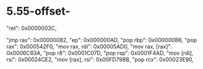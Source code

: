 # 5.55-offset-

  "ret":                    0x0000003C,
  
  "jmp rax":                0x00000082,
  "ep":                     0x000000AD,
  "pop rbp":                0x000000B6,
  "pop rax":                0x000542F0,
  "mov rax, rdi":           0x00005AD0,
  "mov rax, [rax]":         0x0006C83A,
  "pop r8":                 0x0001C07D,
  "pop rsp":                0x0001F4AD,
  "mov [rdi], rsi":         0x00024CE2,
  "mov [rax], rsi":         0x00FD798B,
  "pop rcx":                0x00023E90,
